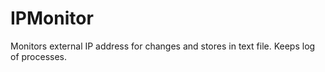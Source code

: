 # IPMonitor
Monitors external IP address for changes and stores in text file. Keeps log of processes.
